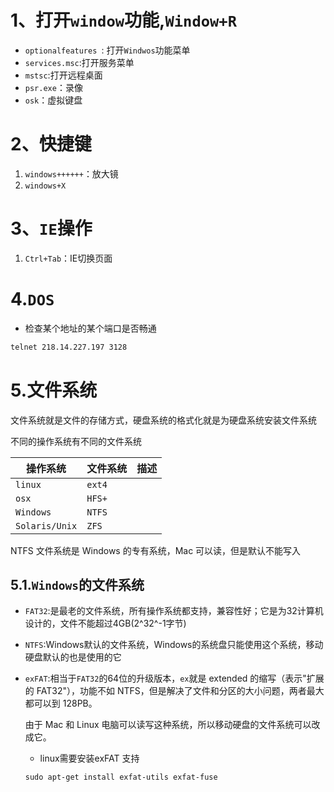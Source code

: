 # 1、打开`window`功能,`Window+R`

- `optionalfeatures `: 打开`Windwos`功能菜单
- `services.msc`:打开服务菜单
- `mstsc`:打开远程桌面
- `psr.exe`：录像
- `osk`：虚拟键盘



# 2、快捷键

1. `windows++++++`：放大镜
2. `windows+X`



# 3、`IE`操作

1. `Ctrl+Tab`：IE切换页面



# 4.`DOS`

- 检查某个地址的某个端口是否畅通

```xml
telnet 218.14.227.197 3128
```

# 5.文件系统

文件系统就是文件的存储方式，硬盘系统的格式化就是为硬盘系统安装文件系统

不同的操作系统有不同的文件系统

| 操作系统       | 文件系统 | 描述 |
| -------------- | -------- | ---- |
| `linux`        | `ext4`   |      |
| `osx`          | `HFS+`   |      |
| `Windows`      | `NTFS`   |      |
| `Solaris/Unix` | `ZFS`    |      |

NTFS 文件系统是 Windows 的专有系统，Mac 可以读，但是默认不能写入

## 5.1.`Windows`的文件系统

- `FAT32`:是最老的文件系统，所有操作系统都支持，兼容性好；它是为32计算机设计的，文件不能超过4GB(2^32^-1字节)

- `NTFS`:Windows默认的文件系统，Windows的系统盘只能使用这个系统，移动硬盘默认的也是使用的它

- `exFAT`:相当于`FAT32`的64位的升级版本，`ex`就是 extended 的缩写（表示"扩展的 FAT32"），功能不如 NTFS，但是解决了文件和分区的大小问题，两者最大都可以到 128PB。

  由于 Mac 和 Linux 电脑可以读写这种系统，所以移动硬盘的文件系统可以改成它。

  - linux需要安装exFAT 支持

  ```shell
  sudo apt-get install exfat-utils exfat-fuse
  ```
